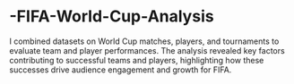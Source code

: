 # -FIFA-World-Cup-Analysis
I combined datasets on World Cup matches, players, and tournaments to evaluate team and player performances. The analysis revealed key factors contributing to successful teams and players, highlighting how these successes drive audience engagement and growth for FIFA.
